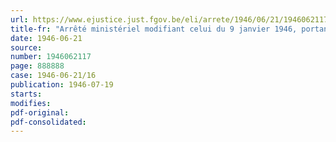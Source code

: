 ```yaml
---
url: https://www.ejustice.just.fgov.be/eli/arrete/1946/06/21/1946062117/justel
title-fr: "Arrêté ministériel modifiant celui du 9 janvier 1946, portant création d'une Commission d'étude chargée de préparer la révision de la législation sur le fonds de commerce"
date: 1946-06-21
source:
number: 1946062117
page: 888888
case: 1946-06-21/16
publication: 1946-07-19
starts:
modifies:
pdf-original:
pdf-consolidated:
---
```


